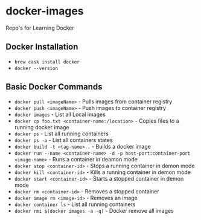# docker-images
Repo's for Learning Docker

## Docker Installation

- `brew cask install docker`
- `docker --version`


## Basic Docker Commands

- `docker pull <imageName>` - Pulls images from container registry
- `docker push <imageName>` - Push images to container registry
- `docker images` - List all Local images
- `docker cp foo.txt <container-name:/location>` - Copies files to a running docker image
- `docker ps` - List all running containers
- `docker ps -a` - List all containers states
- `docker build -t <tag-name> .` - Builds a docker image
- `docker run --name <container-name> -d -p host-port:container-port <image-name>` - Runs a container in deamon mode
- `docker stop <container-id>` - Stops a running container in demon mode
- `docker kill <container-id>` - Kills a running container in demon mode
- `docker start <container-id>` - Starts a stopped container in demon mode
- `docker rm <container-id>` - Removes a stopped container
- `docker image rm <image-id>` - Removes an image
-  `docker container ls`  - List all running containers
- `docker rmi $(docker images -a -q)` - Docker remove all images

